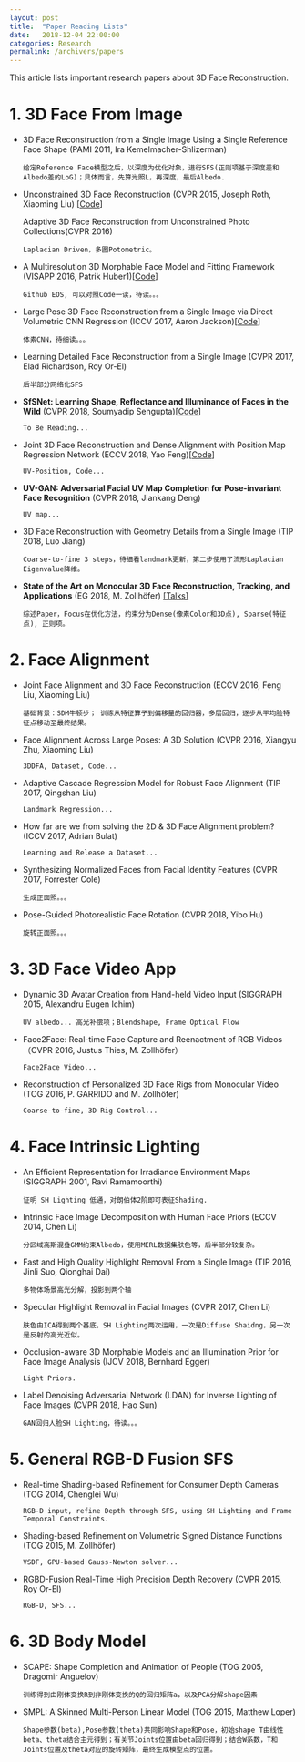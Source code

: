 ```yaml
---
layout: post
title:  "Paper Reading Lists"
date:   2018-12-04 22:00:00
categories: Research
permalink: /archivers/papers
---
```


This article lists important research papers about 3D Face Reconstruction.

<!--more-->

<!-- # Paper Reading -->
# 1. 3D Face From Image
- 3D Face Reconstruction from a Single Image Using a Single Reference Face Shape 
  (PAMI 2011, Ira Kemelmacher-Shlizerman)

  `给定Reference Face模型之后，以深度为优化对象，进行SFS(正则项基于深度差和Albedo差的LoG)；具体而言，先算光照L，再深度，最后Albedo.`

- Unconstrained 3D Face Reconstruction (CVPR 2015, Joseph Roth, Xiaoming Liu)
  [[Code](http://cvlab.cse.msu.edu/project-face-recon.html)]
  
  Adaptive 3D Face Reconstruction from Unconstrained Photo Collections(CVPR 2016)

  `Laplacian Driven，多图Potometric。`

- A Multiresolution 3D Morphable Face Model and Fitting Framework (VISAPP 2016, Patrik Huber1)[[Code](https://github.com/patrikhuber/eos)]

  `Github EOS, 可以对照Code一读，待读。。。`

- Large Pose 3D Face Reconstruction from a Single Image via Direct Volumetric
CNN Regression (ICCV 2017, Aaron Jackson)[[Code](https://github.com/AaronJackson/vrn)]

  `体素CNN，待细读。。。`

- Learning Detailed Face Reconstruction from a Single Image (CVPR 2017, Elad Richardson, Roy Or-El)
  
  `后半部分网络化SFS`

- **SfSNet: Learning Shape, Reflectance and Illuminance of Faces in the Wild** (CVPR 2018, Soumyadip Sengupta)[[Code](https://senguptaumd.github.io/SfSNet/)]
  
  `To Be Reading...`

- Joint 3D Face Reconstruction and Dense Alignment with Position Map Regression Network (ECCV 2018, Yao Feng)[[Code](https://github.com/YadiraF/PRNet)]
  
  `UV-Position, Code...`
- **UV-GAN: Adversarial Facial UV Map Completion for Pose-invariant Face
Recognition** (CVPR 2018, Jiankang Deng)

  `UV map...`

- 3D Face Reconstruction with Geometry Details from a Single Image (TIP 2018, Luo Jiang)

  `Coarse-to-fine 3 steps，待细看landmark更新，第二步使用了流形Laplacian Eigenvalue降维。`

- **State of the Art on Monocular 3D Face Reconstruction, Tracking, and Applications** (EG 2018, M. Zollhöfer) [[Talks]](http://web.stanford.edu/~zollhoef/papers/EG18_FaceSTAR/page.html)

  `综述Paper，Focus在优化方法，约束分为Dense(像素Color和3D点), Sparse(特征点), 正则项。`

# 2. Face Alignment
- Joint Face Alignment and 3D Face Reconstruction (ECCV 2016, Feng Liu, Xiaoming Liu)
  
    `基础背景：SDM牛顿步； 训练从特征算子到偏移量的回归器，多层回归，逐步从平均脸特征点移动至最终结果。`

- Face Alignment Across Large Poses: A 3D Solution (CVPR 2016, Xiangyu Zhu, Xiaoming Liu)
  
  `3DDFA, Dataset, Code...`

- Adaptive Cascade Regression Model for Robust Face Alignment (TIP 2017, Qingshan Liu)
  
  `Landmark Regression...`
- How far are we from solving the 2D & 3D Face Alignment problem? (ICCV 2017, Adrian Bulat)
  
  `Learning and Release a Dataset...`
- Synthesizing Normalized Faces from Facial Identity Features (CVPR 2017, Forrester Cole)

  `生成正面照。。。`

- Pose-Guided Photorealistic Face Rotation (CVPR 2018, Yibo Hu)
  
  `旋转正面照。。。`

# 3. 3D Face Video App
- Dynamic 3D Avatar Creation from Hand-held Video Input (SIGGRAPH 2015, Alexandru Eugen Ichim)
  
  `UV albedo... 高光补偿项；Blendshape, Frame Optical Flow`

- Face2Face: Real-time Face Capture and Reenactment of RGB Videos （CVPR 2016, Justus Thies, M. Zollhöfer）
  
    `Face2Face Video...`
- Reconstruction of Personalized 3D Face Rigs from Monocular Video (TOG 2016, P. GARRIDO and M. Zollhöfer)

  `Coarse-to-fine, 3D Rig Control...`

# 4. Face Intrinsic Lighting
- An Efficient Representation for Irradiance Environment Maps (SIGGRAPH 2001, Ravi Ramamoorthi)

  `证明 SH Lighting 低通，对朗伯体2阶即可表征Shading.`
- Intrinsic Face Image Decomposition with Human Face Priors (ECCV 2014, Chen Li)

  `分区域高斯混叠GMM约束Albedo，使用MERL数据集肤色等，后半部分较复杂。`

- Fast and High Quality Highlight Removal From a Single Image (TIP 2016, Jinli Suo, Qionghai Dai)
  
  `多物体场景高光分解，投影到两个轴`

- Specular Highlight Removal in Facial Images (CVPR 2017, Chen Li)
  
  `肤色由ICA得到两个基底，SH Lighting两次运用，一次是Diffuse Shaidng，另一次是反射的高光近似。`
- Occlusion-aware 3D Morphable Models and an Illumination Prior for Face Image Analysis (IJCV 2018, Bernhard Egger)
  
  `Light Priors.`
- Label Denoising Adversarial Network (LDAN) for Inverse Lighting of Face Images (CVPR 2018, Hao Sun)

  `GAN回归人脸SH Lighting，待读。。。`



# 5. General RGB-D Fusion SFS
- Real-time Shading-based Refinement for Consumer Depth Cameras (TOG 2014, Chenglei Wu)
  
  `RGB-D input, refine Depth through SFS, using SH Lighting and Frame Temporal Constraints.`

- Shading-based Refinement on Volumetric Signed Distance Functions (TOG 2015, M. Zollhöfer)
  
  `VSDF, GPU-based Gauss-Newton solver...`

- RGBD-Fusion Real-Time High Precision Depth Recovery (CVPR 2015, Roy Or-El)
    
  `RGB-D, SFS...`

# 6. 3D Body Model
- SCAPE: Shape Completion and Animation of People (TOG 2005, Dragomir Anguelov)

  `训练得到由刚体变换R到非刚体变换的Q的回归矩阵a，以及PCA分解shape因素`
- SMPL: A Skinned Multi-Person Linear Model (TOG 2015, Matthew Loper)

  `Shape参数(beta),Pose参数(theta)共同影响Shape和Pose，初始shape T由线性beta、theta结合主元得到；有关节Joints位置由beta回归得到；结合W系数，T和Joints位置及theta对应的旋转矩阵，最终生成模型点的位置。`